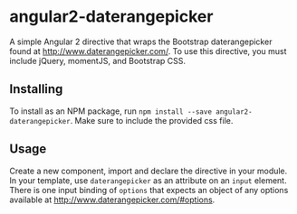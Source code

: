 # angular2-daterangepicker
A simple Angular 2 directive that wraps the Bootstrap daterangepicker found at http://www.daterangepicker.com/. To use this directive, you must include jQuery, momentJS, and Bootstrap CSS.

## Installing
To install as an NPM package, run `npm install --save angular2-daterangepicker`. Make sure to include the provided css file.

## Usage
Create a new component, import and declare the directive in your module.
In your template, use `daterangepicker` as an attribute on an `input` element. There is one input binding of `options` that expects an object of any options available at http://www.daterangepicker.com/#options.



